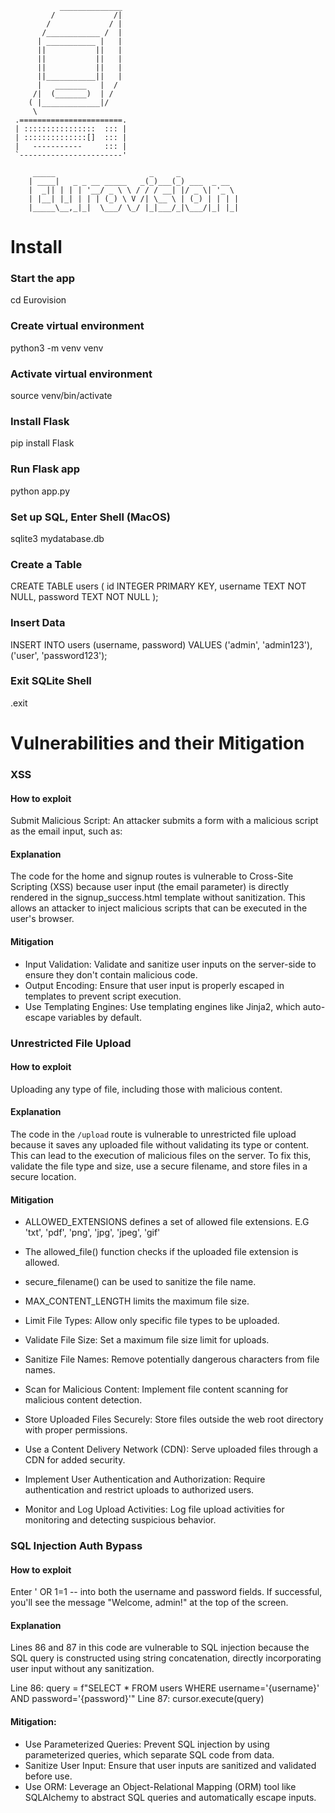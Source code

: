 

               ______________
             /             /|
            /             / |
           /____________ /  |
          | ___________ |   |
          ||           ||   |
          ||           ||   |
          ||           ||   |
          ||___________||   |
          |   _______   |  /
         /|  (_______)  | /
        ( |_____________|/
         \
     .=======================.
     | ::::::::::::::::  ::: |
     | ::::::::::::::[]  ::: |
     |   -----------     ::: |
     `-----------------------'

         _____                     _     _             
        | ____|   _ _ __ _____   _(_)___(_) ___  _ __  
        |  _|| | | | '__/ _ \ \ / / / __| |/ _ \| '_ \ 
        | |__| |_| | | | (_) \ V /| \__ \ | (_) | | | |
        |_____\__,_|_|  \___/ \_/ |_|___/_|\___/|_| |_| 

# Install

### Start the app
cd Eurovision

### Create virtual environment
python3 -m venv venv

### Activate virtual environment
source venv/bin/activate

### Install Flask
pip install Flask

### Run Flask app
python app.py

### Set up SQL, Enter Shell (MacOS)
sqlite3 mydatabase.db

### Create a Table
CREATE TABLE users (
    id INTEGER PRIMARY KEY,
    username TEXT NOT NULL,
    password TEXT NOT NULL
);

### Insert Data
INSERT INTO users (username, password) VALUES
    ('admin', 'admin123'),
    ('user', 'password123');

### Exit SQLite Shell
.exit

# Vulnerabilities and their Mitigation

### XSS

#### How to exploit

Submit Malicious Script: An attacker submits a form with a malicious script as the email input, such as: <script>alert('Hello Pieter and Rui!');</script>

#### Explanation

The code for the home and signup routes is vulnerable to Cross-Site Scripting (XSS) because user input (the email parameter) is directly rendered in the signup_success.html template without sanitization. This allows an attacker to inject malicious scripts that can be executed in the user's browser.

#### Mitigation

- Input Validation: Validate and sanitize user inputs on the server-side to ensure they don't contain malicious code.
- Output Encoding: Ensure that user input is properly escaped in templates to prevent script execution.
- Use Templating Engines: Use templating engines like Jinja2, which auto-escape variables by default.

### Unrestricted File Upload

#### How to exploit

Uploading any type of file, including those with malicious content.

#### Explanation

The code in the `/upload` route is vulnerable to unrestricted file upload because it saves any uploaded file without validating its type or content. This can lead to the execution of malicious files on the server. To fix this, validate the file type and size, use a secure filename, and store files in a secure location.

#### Mitigation

- ALLOWED_EXTENSIONS defines a set of allowed file extensions. E.G 'txt', 'pdf', 'png', 'jpg', 'jpeg', 'gif'
- The allowed_file() function checks if the uploaded file extension is allowed.
- secure_filename() can be used to sanitize the file name.
- MAX_CONTENT_LENGTH limits the maximum file size.

- Limit File Types: Allow only specific file types to be uploaded.
- Validate File Size: Set a maximum file size limit for uploads.
- Sanitize File Names: Remove potentially dangerous characters from file names.
- Scan for Malicious Content: Implement file content scanning for malicious content detection.
- Store Uploaded Files Securely: Store files outside the web root directory with proper permissions.
- Use a Content Delivery Network (CDN): Serve uploaded files through a CDN for added security.
- Implement User Authentication and Authorization: Require authentication and restrict uploads to authorized users.
- Monitor and Log Upload Activities: Log file upload activities for monitoring and detecting suspicious behavior.

### SQL Injection Auth Bypass

#### How to exploit
Enter ' OR 1=1 -- into both the username and password fields. If successful, you'll see the message "Welcome, admin!" at the top of the screen.

#### Explanation

Lines 86 and 87 in this code are vulnerable to SQL injection because the SQL query is constructed using string concatenation, directly incorporating user input without any sanitization.

Line 86: query = f"SELECT * FROM users WHERE username='{username}' AND password='{password}'"
Line 87: cursor.execute(query)

#### Mitigation:

- Use Parameterized Queries: Prevent SQL injection by using parameterized queries, which separate SQL code from data.
- Sanitize User Input: Ensure that user inputs are sanitized and validated before use.
- Use ORM: Leverage an Object-Relational Mapping (ORM) tool like SQLAlchemy to abstract SQL queries and automatically escape inputs.
